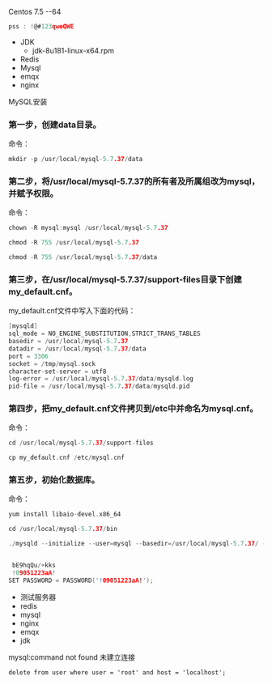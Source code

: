 Centos 7.5 --64
```c
pss : !@#123qweQWE
```


- JDK
	- jdk-8u181-linux-x64.rpm
- Redis
- Mysql
- emqx
- nginx

MySQL安装
### 第一步，创建data目录。

命令：
```c
mkdir -p /usr/local/mysql-5.7.37/data
```


### 第二步，将/usr/local/mysql-5.7.37的所有者及所属组改为mysql，并赋予权限。

命令：
```c
chown -R mysql:mysql /usr/local/mysql-5.7.37

chmod -R 755 /usr/local/mysql-5.7.37

chmod -R 755 /usr/local/mysql-5.7.37/data
```


### 第三步，在/usr/local/mysql-5.7.37/support-files目录下创建my_default.cnf。

my_default.cnf文件中写入下面的代码：
```c
[mysqld]
sql_mode = NO_ENGINE_SUBSTITUTION,STRICT_TRANS_TABLES 
basedir = /usr/local/mysql-5.7.37
datadir = /usr/local/mysql-5.7.37/data
port = 3306
socket = /tmp/mysql.sock
character-set-server = utf8
log-error = /usr/local/mysql-5.7.37/data/mysqld.log
pid-file = /usr/local/mysql-5.7.37/data/mysqld.pid

```
### 第四步，把my_default.cnf文件拷贝到/etc中并命名为mysql.cnf。
命令：
```c
cd /usr/local/mysql-5.7.37/support-files

cp my_default.cnf /etc/mysql.cnf
```


### 第五步，初始化数据库。

命令：
```c
yum install libaio-devel.x86_64

cd /usr/local/mysql-5.7.37/bin

./mysqld --initialize --user=mysql --basedir=/usr/local/mysql-5.7.37/ --datadir=/usr/local/mysql-5.7.37/data/
```

```c

 bE9hqQu/+kks
 !09051223aA!
SET PASSWORD = PASSWORD('!09051223aA!');
```

- 测试服务器
- redis
- mysql
- nginx
- emqx
- jdk


mysql:command not found
未建立连接
```mysql
delete from user where user = 'root' and host = 'localhost';
```
